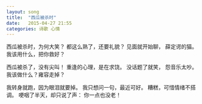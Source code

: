 ```yaml
---
layout: song
title:  "西瓜被杀时"
date:   2015-04-27 21:55
categories: 诗歌 心情
---
```


西瓜被杀时，为何大笑？
都这么熟了，还要礼貌？
见面就开始聊，
薛定谔的猫。
我该用什么，把你救好？

西瓜被杀了，没有尖叫！
重逢的心理，是在求饶。
没话题了就笑，
怨音乐太吵。
我该做什么？雍容走掉？

我转身就跑，因为眼泪就要掉。
我只想问一句，最近可好。
糟糕，可惜情绪不搭调。
哽咽了半天，却只说了声：
你一点也没老！